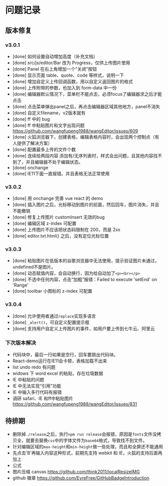 # 问题记录

## 版本修复

### v3.0.1 

- [done] 如何设置自动增加高度（补充文档）
- [done] src/js/editor/Bar 改为 Progress，仅供上传图片使用
- [done] Panel 在右上角增加一个“关闭”按钮
- [done] 显示页面 table、quote、code 等样式，说明一下
- [done] 增加自定义上传回调函数，用以自定义返回图片的格式
- [done] 上传附带的参数，也加入到 form-data 中一份
- [done] 编辑器默认情况下，菜单栏不能点击，必须focus了编辑器求之后才能点击
- [done] 点击菜单弹出panel之后，再点击编辑器区域其他地方，panel不消失
- [done] 自定义filename，v2版本就有
- [done] ff 中的 bug
- [done] ff 中粘贴图片和文字出现问题 https://github.com/wangfupeng1988/wangEditor/issues/609
- [done] 火狐浏览器下，创建表格，编辑表格内容时，会出现两个控制点（有人提供了解决方案）
- [done] 配置最多上传的文件个数
- [done] 连续给两段内容 添加有/无序列表时，样式会出问题，且其他内容找不到了，并且编辑器不处于编辑状态。
- [done] onchange
- [done] IE11下面一直报错。并且表格无法正常使用

### v3.0.2

- [done] 用 onchange 完善 vue react 的 demo
- [done] 插入图片之后，光标移动到图片的前面，然后回车，图片消失，并且不能撤销
- [done] 修复上传图片 customInsert 无效的bug
- [done] 编辑区域 z-index 可配置
- [done] 上传图片不应该把状态码限制在 200，而是 2xx
- [done] editor.txt.html() 之后，没有定位光标位置

### v3.0.3

- [done] 粘贴图片在低版本的谷歌浏览器中无法使用，提示验证图片未通过，undefined不是图片。
- [done] 动态赋值内容，会自动换行，因为给自动加了`<p><br></p>`
- [done] 不选中任何内容，点击“加粗”报错：Failed to execute 'setEnd' on 'Range' 
- [done] toolbar 小图标的 z-index 可配置

### v3.0.4

- [done] 允许使用者通过`replace`实现多语言
- [done] `_alert()`，可自定义配置提示框
- [done] 支持用户自定义上传图片的事件，如用户要上传到七牛云、阿里云

### 下次版本解决

- 代码块中，最后一行如果是空行，回车要跳出代码块。
- React-demo运行在IE11会卡顿，表格加载不出来
- list undo redo 有问题
- widows 下 word excel 的粘贴，存在垃圾数据
- IE 中粘贴的问题
- IE 中无法实现“引用”功能
- IE 中输入多行代码有报错
- 调研 safari、IE 和ff中粘贴图片  https://github.com/wangfupeng1988/wangEditor/issues/831


## 待排期

- 删除掉`./release`之后，执行`npm run release`会报错，原因是`fonts`文件没拷贝全，就要去替换`css`中的字体文件为`base64`格式，导致找不到文件。
- 针对编辑区域的`max-height`和`min-height`做一些处理，而且和全屏还不能通用
- 先点击'B'再输入内容这种形式，前期先支持 webkit 和 IE，火狐的支持后面再加上
- 公式
- 图片压缩 canvas https://github.com/think2011/localResizeIMG 
- github 徽章 https://github.com/EyreFree/GitHubBadgeIntroduction

